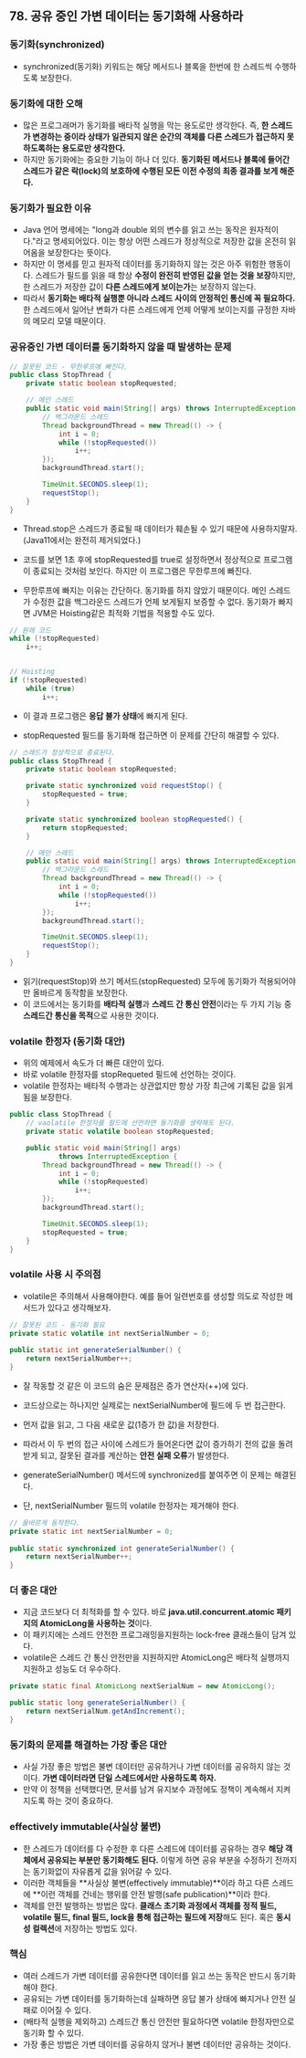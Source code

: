 ## 78. 공유 중인 가변 데이터는 동기화해 사용하라

### 동기화(synchronized)

- synchronized(동기화) 키워드는 해당 메서드나 블록을 한번에 한 스레드씩 수행하도록 보장한다.

 

### 동기화에 대한 오해

- 많은 프로그래머가 동기화를 배타적 실행을 막는 용도로만 생각한다. 즉, **한 스레드가 변경하는 중이라 상태가 일관되지 않은 순간의 객체를 다른 스레드가 접근하지 못하도록하는 용도로만 생각한다.**
- 하지만 동기화에는 중요한 기능이 하나 더 있다. **동기화된 메서드나 블록에 들어간 스레드가 같은 락(lock)의 보호하에 수행된 모든 이전 수정의 최종 결과를 보게 해준다.**

 

### 동기화가 필요한 이유

- Java 언어 명세에는 "long과 double 외의 변수를 읽고 쓰는 동작은 원자적이다."라고 명세되어있다. 이는 항상 어떤 스레드가 정상적으로 저장한 값을 온전히 읽어옴을 보장한다는 뜻이다.
- 하지만 이 명세를 믿고 원자적 데이터를 동기화하지 않는 것은 아주 위험한 행동이다. 스레드가 필드를 읽을 때 항상 **수정이 완전히 반영된 값을 얻는 것을 보장**하지만, 한 스레드가 저장한 값이 **다른 스레드에게 보이는가**는 보장하지 않는다.
- 따라서 **동기화는 배타적 실행뿐 아니라 스레드 사이의 안정적인 통신에 꼭 필요하다.** 한 스레드에서 일어난 변화가 다른 스레드에게 언제 어떻게 보이는지를 규정한 자바의 메모리 모델 때문이다.

 

### 공유중인 가변 데이터를 동기화하지 않을 때 발생하는 문제

```java
// 잘못된 코드 - 무한루프에 빠진다.
public class StopThread {
    private static boolean stopRequested;

    // 메인 스레드
    public static void main(String[] args) throws InterruptedException {
        // 백그라운드 스레드
        Thread backgroundThread = new Thread(() -> {
            int i = 0;
            while (!stopRequested())
                i++;
        });
        backgroundThread.start();

        TimeUnit.SECONDS.sleep(1);
        requestStop();
    }
}
```

- Thread.stop은 스레드가 종료될 때 데이터가 훼손될 수 있기 때문에 사용하지말자. (Java11에서는 완전히 제거되었다.)
- 코드를 보면 1초 후에 stopRequested를 true로 설정하면서 정상적으로 프로그램이 종료되는 것처럼 보인다. 하지만 이 프로그램은 무한루프에 빠진다.



- 무한루프에 빠지는 이유는 간단하다. 동기화를 하지 않았기 때문이다. 메인 스레드가 수정한 값을 백그라운드 스레드가 언제 보게될지 보증할 수 없다. 동기화가 빠지면 JVM은 Hoisting같은 최적화 기법을 적용할 수도 있다.

```java
// 원래 코드
while (!stopRequested)
    i++;


// Hoisting
if (!stopRequested)
    while (true)
        i++;
```

- 이 결과 프로그램은 **응답 불가 상태**에 빠지게 된다.



- stopRequested 필드를 동기화해 접근하면 이 문제를 간단히 해결할 수 있다.

```java
// 스레드가 정상적으로 종료된다.
public class StopThread {
    private static boolean stopRequested;

    private static synchronized void requestStop() {
        stopRequested = true;
    }

    private static synchronized boolean stopRequested() {
        return stopRequested;
    }

    // 메인 스레드
    public static void main(String[] args) throws InterruptedException {
        // 백그라운드 스레드
        Thread backgroundThread = new Thread(() -> {
            int i = 0;
            while (!stopRequested())
                i++;
        });
        backgroundThread.start();

        TimeUnit.SECONDS.sleep(1);
        requestStop();
    }
}
```

- 읽기(requestStop)와 쓰기 메서드(stopRequested) 모두에 동기화가 적용되어야만 올바르게 동작함을 보장한다. 
- 이 코드에서는 동기화를 **배타적 실행**과 **스레드 간 통신 안전**이라는 두 가지 기능 중 **스레드간 통신을 목적**으로 사용한 것이다.

 

### volatile 한정자 (동기화 대안)

- 위의 예제에서 속도가 더 빠른 대안이 있다. 
- 바로 volatile 한정자를 stopRequeted 필드에 선언하는 것이다. 
- volatile 한정자는 배타적 수행과는 상관없지만 항상 가장 최근에 기록된 값을 읽게 됨을 보장한다.

```java
public class StopThread {
    // vaolatile 한정자를 필드에 선언하면 동기화를 생략해도 된다.
    private static volatile boolean stopRequested;

    public static void main(String[] args)
            throws InterruptedException {
        Thread backgroundThread = new Thread(() -> {
            int i = 0;
            while (!stopRequested)
                i++;
        });
        backgroundThread.start();

        TimeUnit.SECONDS.sleep(1);
        stopRequested = true;
    }
}
```

 

### volatile 사용 시 주의점

- volatile은 주의해서 사용해야한다. 예를 들어 일련번호를 생성할 의도로 작성한 메서드가 있다고 생각해보자.

```java
// 잘못된 코드 - 동기화 필요
private static volatile int nextSerialNumber = 0;
    
public static int generateSerialNumber() {
    return nextSerialNumber++;
}
```

- 잘 작동할 것 같은 이 코드의 숨은 문제점은 증가 연산자(++)에 있다. 
- 코드상으로는 하나지만 실제로는 nextSerialNumber에 필드에 두 번 접근한다. 
- 먼저 값을 읽고, 그 다음 새로운 값(1증가 한 값)을 저장한다. 
- 따라서 이 두 번의 접근 사이에 스레드가 들어온다면 값이 증가하기 전의 값을 돌려받게 되고, 잘못된 결과를 계산하는 **안전 실패 오류**가 발생한다.



- generateSerialNumber() 메서드에 synchronized를 붙여주면 이 문제는 해결된다. 
- 단, nextSerialNumber 필드의 volatile 한정자는 제거해야 한다.

```java
// 올바르게 동작한다.
private static int nextSerialNumber = 0;
    
public static synchronized int generateSerialNumber() {
    return nextSerialNumber++;
}
```

 

### 더 좋은 대안

- 지금 코드보다 더 최적화를 할 수 있다. 바로 **java.util.concurrent.atomic 패키지의 AtomicLong을 사용하는 것**이다. 
- 이 패키지에는 스레드 안전한 프로그래밍을지원하는 lock-free 클래스들이 담겨 있다.
- volatile은 스레드 간 통신 안전만을 지원하지만 AtomicLong은 배타적 실행까지 지원하고 성능도 더 우수하다.

```java
private static final AtomicLong nextSerialNum = new AtomicLong();

public static long generateSerialNumber() {
    return nextSerialNum.getAndIncrement();
}
```

 

### 동기화의 문제를 해결하는 가장 좋은 대안

- 사실 가장 좋은 방법은 불변 데이터만 공유하거나 가변 데이터를 공유하지 않는 것이다. **가변 데이터라면 단일 스레드에서만 사용하도록 하자.**
- 만약 이 정책을 선택했다면, 문서를 남겨 유지보수 과정에도 정책이 계속해서 지켜지도록 하는 것이 중요하다.

 

### effectively immutable(사실상 불변)

- 한 스레드가 데이터를 다 수정한 후 다른 스레드에 데이터를 공유하는 경우 **해당 객체에서 공유되는 부분만 동기화해도 된다.** 이렇게 하면 공유 부분을 수정하기 전까지는 동기화없이 자유롭게 값을 읽어갈 수 있다.
- 이러한 객체들을 **사실상 불변(effectively immutable)**이라 하고 다른 스레드에 **이런 객체를 건네는 행위를 안전 발행(safe publication)**이라 한다.
- 객체를 안전 발행하는 방법은 많다. **클래스 초기화 과정에서 객체를 정적 필드, volatile 필드, final 필드, lock을 통해 접근하는 필드에 저장**해도 된다. 혹은 **동시성 컬렉션**에 저장하는 방법도 있다.

 

### 핵심

- 여러 스레드가 가변 데이터를 공유한다면 데이터를 읽고 쓰는 동작은 반드시 동기화해야 한다.
- 공유되는 가변 데이터를 동기화하는데 실패하면 응답 불가 상태에 빠지거나 안전 실패로 이어질 수 있다.
- (배타적 실행을 제외하고) 스레드간 통신 안전만 필요하다면 volatile 한정자만으로 동기화 할 수 있다.
- 가장 좋은 방법은 가변 데이터를 공유하지 않거나 불변 데이터만 공유하는 것이다.